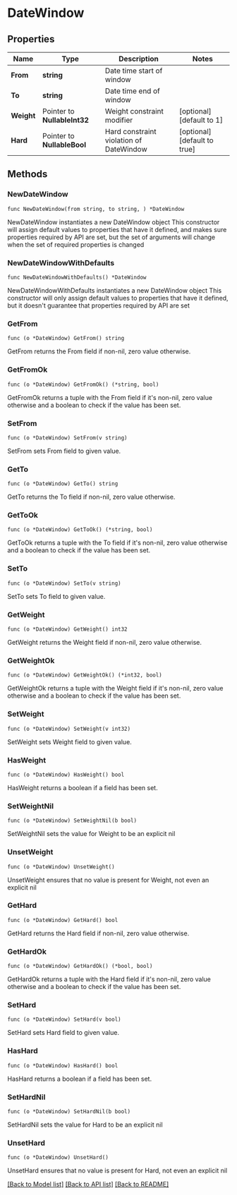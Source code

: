 # DateWindow

## Properties

Name | Type | Description | Notes
------------ | ------------- | ------------- | -------------
**From** | **string** | Date time start of window | 
**To** | **string** | Date time end of window | 
**Weight** | Pointer to **NullableInt32** | Weight constraint modifier | [optional] [default to 1]
**Hard** | Pointer to **NullableBool** | Hard constraint violation of DateWindow | [optional] [default to true]

## Methods

### NewDateWindow

`func NewDateWindow(from string, to string, ) *DateWindow`

NewDateWindow instantiates a new DateWindow object
This constructor will assign default values to properties that have it defined,
and makes sure properties required by API are set, but the set of arguments
will change when the set of required properties is changed

### NewDateWindowWithDefaults

`func NewDateWindowWithDefaults() *DateWindow`

NewDateWindowWithDefaults instantiates a new DateWindow object
This constructor will only assign default values to properties that have it defined,
but it doesn't guarantee that properties required by API are set

### GetFrom

`func (o *DateWindow) GetFrom() string`

GetFrom returns the From field if non-nil, zero value otherwise.

### GetFromOk

`func (o *DateWindow) GetFromOk() (*string, bool)`

GetFromOk returns a tuple with the From field if it's non-nil, zero value otherwise
and a boolean to check if the value has been set.

### SetFrom

`func (o *DateWindow) SetFrom(v string)`

SetFrom sets From field to given value.


### GetTo

`func (o *DateWindow) GetTo() string`

GetTo returns the To field if non-nil, zero value otherwise.

### GetToOk

`func (o *DateWindow) GetToOk() (*string, bool)`

GetToOk returns a tuple with the To field if it's non-nil, zero value otherwise
and a boolean to check if the value has been set.

### SetTo

`func (o *DateWindow) SetTo(v string)`

SetTo sets To field to given value.


### GetWeight

`func (o *DateWindow) GetWeight() int32`

GetWeight returns the Weight field if non-nil, zero value otherwise.

### GetWeightOk

`func (o *DateWindow) GetWeightOk() (*int32, bool)`

GetWeightOk returns a tuple with the Weight field if it's non-nil, zero value otherwise
and a boolean to check if the value has been set.

### SetWeight

`func (o *DateWindow) SetWeight(v int32)`

SetWeight sets Weight field to given value.

### HasWeight

`func (o *DateWindow) HasWeight() bool`

HasWeight returns a boolean if a field has been set.

### SetWeightNil

`func (o *DateWindow) SetWeightNil(b bool)`

 SetWeightNil sets the value for Weight to be an explicit nil

### UnsetWeight
`func (o *DateWindow) UnsetWeight()`

UnsetWeight ensures that no value is present for Weight, not even an explicit nil
### GetHard

`func (o *DateWindow) GetHard() bool`

GetHard returns the Hard field if non-nil, zero value otherwise.

### GetHardOk

`func (o *DateWindow) GetHardOk() (*bool, bool)`

GetHardOk returns a tuple with the Hard field if it's non-nil, zero value otherwise
and a boolean to check if the value has been set.

### SetHard

`func (o *DateWindow) SetHard(v bool)`

SetHard sets Hard field to given value.

### HasHard

`func (o *DateWindow) HasHard() bool`

HasHard returns a boolean if a field has been set.

### SetHardNil

`func (o *DateWindow) SetHardNil(b bool)`

 SetHardNil sets the value for Hard to be an explicit nil

### UnsetHard
`func (o *DateWindow) UnsetHard()`

UnsetHard ensures that no value is present for Hard, not even an explicit nil

[[Back to Model list]](../README.md#documentation-for-models) [[Back to API list]](../README.md#documentation-for-api-endpoints) [[Back to README]](../README.md)



